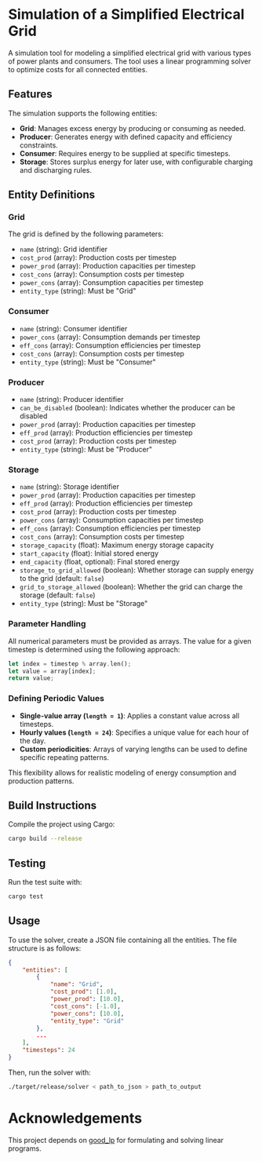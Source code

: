 # Simulation of a Simplified Electrical Grid

A simulation tool for modeling a simplified electrical grid with various types of power plants and consumers. The tool uses a linear programming solver to optimize costs for all connected entities.

## Features

The simulation supports the following entities:

- **Grid**: Manages excess energy by producing or consuming as needed.
- **Producer**: Generates energy with defined capacity and efficiency constraints.
- **Consumer**: Requires energy to be supplied at specific timesteps.
- **Storage**: Stores surplus energy for later use, with configurable charging and discharging rules.

## Entity Definitions

### Grid

The grid is defined by the following parameters:

- `name` (string): Grid identifier
- `cost_prod` (array): Production costs per timestep
- `power_prod` (array): Production capacities per timestep
- `cost_cons` (array): Consumption costs per timestep
- `power_cons` (array): Consumption capacities per timestep
- `entity_type` (string): Must be "Grid"

### Consumer

- `name` (string): Consumer identifier
- `power_cons` (array): Consumption demands per timestep
- `eff_cons` (array): Consumption efficiencies per timestep
- `cost_cons` (array): Consumption costs per timestep
- `entity_type` (string): Must be "Consumer"

### Producer

- `name` (string): Producer identifier
- `can_be_disabled` (boolean): Indicates whether the producer can be disabled
- `power_prod` (array): Production capacities per timestep
- `eff_prod` (array): Production efficiencies per timestep
- `cost_prod` (array): Production costs per timestep
- `entity_type` (string): Must be "Producer"

### Storage

- `name` (string): Storage identifier
- `power_prod` (array): Production capacities per timestep
- `eff_prod` (array): Production efficiencies per timestep
- `cost_prod` (array): Production costs per timestep
- `power_cons` (array): Consumption capacities per timestep
- `eff_cons` (array): Consumption efficiencies per timestep
- `cost_cons` (array): Consumption costs per timestep
- `storage_capacity` (float): Maximum energy storage capacity
- `start_capacity` (float): Initial stored energy
- `end_capacity` (float, optional): Final stored energy
- `storage_to_grid_allowed` (boolean): Whether storage can supply energy to the grid (default: `false`)
- `grid_to_storage_allowed` (boolean): Whether the grid can charge the storage (default: `false`)
- `entity_type` (string): Must be "Storage"

### Parameter Handling

All numerical parameters must be provided as arrays. The value for a given timestep is determined using the following approach:

```rust
let index = timestep % array.len();
let value = array[index];
return value;
```

### Defining Periodic Values

- **Single-value array (`length = 1`)**: Applies a constant value across all timesteps.
- **Hourly values (`length = 24`)**: Specifies a unique value for each hour of the day.
- **Custom periodicities**: Arrays of varying lengths can be used to define specific repeating patterns.

This flexibility allows for realistic modeling of energy consumption and production patterns.

## Build Instructions

Compile the project using Cargo:

```bash
cargo build --release
```

## Testing

Run the test suite with:

```bash
cargo test
```

## Usage

To use the solver, create a JSON file containing all the entities.
The file structure is as follows:

```json
{
    "entities": [
        {
            "name": "Grid",
            "cost_prod": [1.0],
            "power_prod": [10.0],
            "cost_cons": [-1.0],
            "power_cons": [10.0],
            "entity_type": "Grid"
        },
        ...
    ],
    "timesteps": 24
}
```

Then, run the solver with:

```bash
./target/release/solver < path_to_json > path_to_output
```

# Acknowledgements

This project depends on [good_lp](https://github.com/rust-or/good_lp) for formulating and solving linear programs.